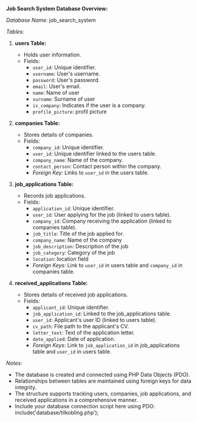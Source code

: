 **Job Search System Database Overview:**

*Database Name:* job_search_system

*Tables:*

1. **users Table:**
   - Holds user information.
   - Fields:
     - `user_id`: Unique identifier.
     - `username`: User's username.
     - `password`: User's password.
     - `email`: User's email.
     - `name`: Name of user
     - `surname`: Surname of user
     - `is_company`: Indicates if the user is a company.
     - `profile_picture`: profil picture

2. **companies Table:**
   - Stores details of companies.
   - Fields:
     - `company_id`: Unique identifier.
     - `user_id`: Unique identifier linked to the users table.
     - `company_name`: Name of the company.
     - `contact_person`: Contact person within the company.
     - *Foreign Key:* Links to `user_id` in the users table.

3. **job_applications Table:**
   - Records job applications.
   - Fields:
     - `application_id`: Unique identifier.
     - `user_id`: User applying for the job (linked to users table).
     - `company_id`: Company receiving the application (linked to companies table).
     - `job_title`: Title of the job applied for.
     - `company_name`: Name of the company
     - `job_description`: Description of the job
     - `job_category`: Category of the job
     - `location`: location field
     - *Foreign Keys:* Link to `user_id` in users table and `company_id` in companies table.

4. **received_applications Table:**
   - Stores details of received job applications.
   - Fields:
     - `applicant_id`: Unique identifier.
     - `job_application_id`: Linked to the job_applications table.
     - `user_id`: Applicant's user ID (linked to users table).
     - `cv_path`: File path to the applicant's CV.
     - `letter_text`: Text of the application letter.
     - `date_applied`: Date of application.
     - *Foreign Keys:* Link to `job_application_id` in job_applications table and `user_id` in users table.

*Notes:*
- The database is created and connected using PHP Data Objects (PDO).
- Relationships between tables are maintained using foreign keys for data integrity.
- The structure supports tracking users, companies, job applications, and received applications in a comprehensive manner.
- Include your database connection script here using PDO: include('database/tilkobling.php');
